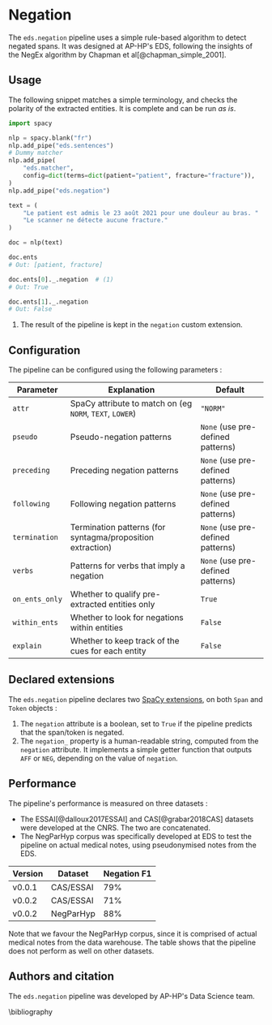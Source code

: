 # Negation

The `eds.negation` pipeline uses a simple rule-based algorithm to detect negated spans. It was designed at AP-HP's EDS, following the insights of the NegEx algorithm by Chapman et al[@chapman_simple_2001].

## Usage

The following snippet matches a simple terminology, and checks the polarity of the extracted entities. It is complete and can be run _as is_.

```python
import spacy

nlp = spacy.blank("fr")
nlp.add_pipe("eds.sentences")
# Dummy matcher
nlp.add_pipe(
    "eds.matcher",
    config=dict(terms=dict(patient="patient", fracture="fracture")),
)
nlp.add_pipe("eds.negation")

text = (
    "Le patient est admis le 23 août 2021 pour une douleur au bras. "
    "Le scanner ne détecte aucune fracture."
)

doc = nlp(text)

doc.ents
# Out: [patient, fracture]

doc.ents[0]._.negation  # (1)
# Out: True

doc.ents[1]._.negation
# Out: False
```

1. The result of the pipeline is kept in the `negation` custom extension.

## Configuration

The pipeline can be configured using the following parameters :

| Parameter      | Explanation                                                | Default                           |
| -------------- | ---------------------------------------------------------- | --------------------------------- |
| `attr`         | SpaCy attribute to match on (eg `NORM`, `TEXT`, `LOWER`)   | `"NORM"`                          |
| `pseudo`       | Pseudo-negation patterns                                   | `None` (use pre-defined patterns) |
| `preceding`    | Preceding negation patterns                                | `None` (use pre-defined patterns) |
| `following`    | Following negation patterns                                | `None` (use pre-defined patterns) |
| `termination`  | Termination patterns (for syntagma/proposition extraction) | `None` (use pre-defined patterns) |
| `verbs`        | Patterns for verbs that imply a negation                   | `None` (use pre-defined patterns) |
| `on_ents_only` | Whether to qualify pre-extracted entities only             | `True`                            |
| `within_ents`  | Whether to look for negations within entities              | `False`                           |
| `explain`      | Whether to keep track of the cues for each entity          | `False`                           |

## Declared extensions

The `eds.negation` pipeline declares two [SpaCy extensions](https://spacy.io/usage/processing-pipelines#custom-components-attributes), on both `Span` and `Token` objects :

1. The `negation` attribute is a boolean, set to `True` if the pipeline predicts that the span/token is negated.
2. The `negation_` property is a human-readable string, computed from the `negation` attribute. It implements a simple getter function that outputs `AFF` or `NEG`, depending on the value of `negation`.

## Performance

The pipeline's performance is measured on three datasets :

- The ESSAI[@dalloux2017ESSAI] and CAS[@grabar2018CAS] datasets were developed at the CNRS. The two are concatenated.
- The NegParHyp corpus was specifically developed at EDS to test the pipeline on actual medical notes, using pseudonymised notes from the EDS.

| Version | Dataset   | Negation F1 |
| ------- | --------- | ----------- |
| v0.0.1  | CAS/ESSAI | 79%         |
| v0.0.2  | CAS/ESSAI | 71%         |
| v0.0.2  | NegParHyp | 88%         |

Note that we favour the NegParHyp corpus, since it is comprised of actual medical notes from the data warehouse. The table shows that the pipeline does not perform as well on other datasets.

## Authors and citation

The `eds.negation` pipeline was developed by AP-HP's Data Science team.

\bibliography
